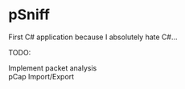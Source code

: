 # pSniff

First C# application because I absolutely hate C#...

TODO:

Implement packet analysis
<br>
pCap Import/Export

